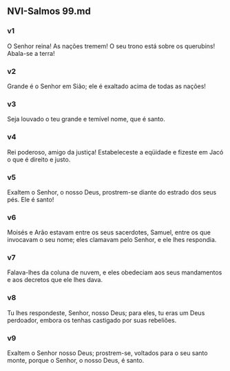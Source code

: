 ## NVI-Salmos 99.md
### v1
 O Senhor reina! As nações tremem! O seu trono está sobre os querubins! Abala-se a terra!
### v2
 Grande é o Senhor em Sião; ele é exaltado acima de todas as nações!
### v3
 Seja louvado o teu grande e temível nome, que é santo.
### v4
 Rei poderoso, amigo da justiça! Estabeleceste a eqüidade e fizeste em Jacó o que é direito e justo.
### v5
 Exaltem o Senhor, o nosso Deus, prostrem-se diante do estrado dos seus pés. Ele é santo!
### v6
 Moisés e Arão estavam entre os seus sacerdotes, Samuel, entre os que invocavam o seu nome; eles clamavam pelo Senhor, e ele lhes respondia.
### v7
 Falava-lhes da coluna de nuvem, e eles obedeciam aos seus mandamentos e aos decretos que ele lhes dava.
### v8
 Tu lhes respondeste, Senhor, nosso Deus; para eles, tu eras um Deus perdoador, embora os tenhas castigado por suas rebeliões.
### v9
 Exaltem o Senhor nosso Deus; prostrem-se, voltados para o seu santo monte, porque o Senhor, o nosso Deus, é santo.
